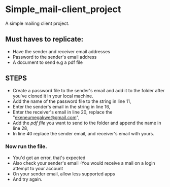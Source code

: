 # Simple_mail-client_project
A simple mailing client project.

## Must haves to replicate:
- Have the sender and receiver email addresses
- Password to the sender's email address
- A document to send e.g a pdf file

## STEPS
- Create a password file to the sender's email and add it to the folder after you've cloned it in your local machine.
- Add the name of the password file to the string in line 11,
- Enter the  sender's email in the string in line 16,
- Enter the receiver's email in line 20, replace the "ekeneumegakwe@gmail.com",
- Add the _pdf file_ you want to send to the folder and append the name in line 28,
- In line 40 replace the sender email, and receiver's email with yours.

### Now run the file.
- You'd get an error, that's expected
- Also check your sender's email
-You would receive a mail on a login attempt to your account
- On your sender email, allow less supported apps
- And try again.


